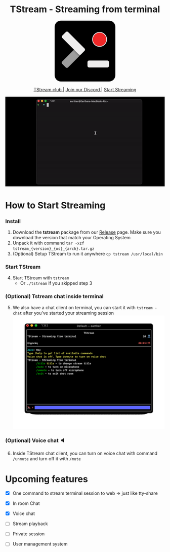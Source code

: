 
<h1 style="border-bottom:0" align="center">TStream - Streaming from terminal</h1>
<a href="https://tstream.club"><p align="center"><img style="border-radius:20px;" src="./client/public/android-chrome-192x192.png"/></p></a>

<p align="center">
<a href="https://tstream.club">TStream.club </a> | <a href="https://discord.gg/qATHjk6ady"> Join our Discord </a> | <a href="https://tstream.club/start-streaming">Start Streaming</a>
</p>

![TStream](./client/public/demo.gif)

# How to Start Streaming

### Install
1. Download the __tstream__ package from our [Release](https://github.com/qnkhuat/tstream/releases) page. Make sure you download the version that match your Operating System
2. Unpack it with command `tar -xzf tstream_{version}_{os}_{arch}.tar.gz`
3. (Optional) Setup TStream to run it anywhere `cp tstream /usr/local/bin`

### Start TStream
4. Start TStream with `tstream`
    - Or `./tstream` If you skipped step 3

### (Optional) Tstream chat inside terminal
5. We also have a chat client on terminal, you can start it with `tstream -chat` after you've started your streaming session
![TStream chat](./client/public/chat.gif)

### (Optional) Voice chat 🔈
6. Inside TStream chat client, you can turn on voice chat with command `/unmute` and turn off it with `/mute`

# Upcoming features
- [x] One command to stream terminal session to web => just like tty-share
- [x] In room Chat
- [x] Voice chat
- [ ] Stream playback
- [ ] Private session
- [ ] User management system


